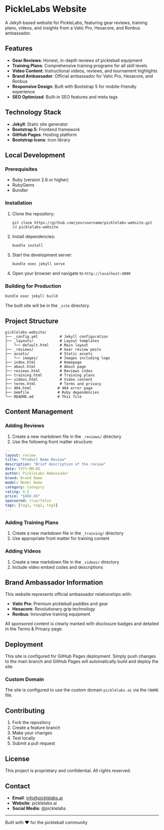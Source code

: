 # PickleLabs Website

A Jekyll-based website for PickleLabs, featuring gear reviews, training plans, videos, and insights from a Vatic Pro, Hesacore, and Ronbus ambassador.

## Features

- **Gear Reviews**: Honest, in-depth reviews of pickleball equipment
- **Training Plans**: Comprehensive training programs for all skill levels
- **Video Content**: Instructional videos, reviews, and tournament highlights
- **Brand Ambassador**: Official ambassador for Vatic Pro, Hesacore, and Ronbus
- **Responsive Design**: Built with Bootstrap 5 for mobile-friendly experience
- **SEO Optimized**: Built-in SEO features and meta tags

## Technology Stack

- **Jekyll**: Static site generator
- **Bootstrap 5**: Frontend framework
- **GitHub Pages**: Hosting platform
- **Bootstrap Icons**: Icon library

## Local Development

### Prerequisites

- Ruby (version 2.6 or higher)
- RubyGems
- Bundler

### Installation

1. Clone the repository:
   ```bash
   git clone https://github.com/yourusername/picklelabs-website.git
   cd picklelabs-website
   ```

2. Install dependencies:
   ```bash
   bundle install
   ```

3. Start the development server:
   ```bash
   bundle exec jekyll serve
   ```

4. Open your browser and navigate to `http://localhost:4000`

### Building for Production

```bash
bundle exec jekyll build
```

The built site will be in the `_site` directory.

## Project Structure

```
picklelabs-website/
├── _config.yml          # Jekyll configuration
├── _layouts/            # Layout templates
│   └── default.html     # Main layout
├── _reviews/            # Gear review posts
├── assets/              # Static assets
│   └── images/          # Images including logo
├── index.html           # Homepage
├── about.html           # About page
├── reviews.html         # Reviews index
├── training.html        # Training plans
├── videos.html          # Video content
├── terms.html           # Terms and privacy
├── 404.html            # 404 error page
├── Gemfile             # Ruby dependencies
└── README.md           # This file
```

## Content Management

### Adding Reviews

1. Create a new markdown file in the `_reviews/` directory
2. Use the following front matter structure:

```yaml
---
layout: review
title: "Product Name Review"
description: "Brief description of the review"
date: YYYY-MM-DD
author: PickleLabs Ambassador
brand: Brand Name
model: Model Name
category: Category
rating: 4.5
price: "$XXX.XX"
sponsored: true/false
tags: [tag1, tag2, tag3]
---
```

### Adding Training Plans

1. Create a new markdown file in the `_training/` directory
2. Use appropriate front matter for training content

### Adding Videos

1. Create a new markdown file in the `_videos/` directory
2. Include video embed codes and descriptions

## Brand Ambassador Information

This website represents official ambassador relationships with:

- **Vatic Pro**: Premium pickleball paddles and gear
- **Hesacore**: Revolutionary grip technology
- **Ronbus**: Innovative training equipment

All sponsored content is clearly marked with disclosure badges and detailed in the Terms & Privacy page.

## Deployment

This site is configured for GitHub Pages deployment. Simply push changes to the main branch and GitHub Pages will automatically build and deploy the site.

### Custom Domain

The site is configured to use the custom domain `picklelabs.ai` via the `CNAME` file.

## Contributing

1. Fork the repository
2. Create a feature branch
3. Make your changes
4. Test locally
5. Submit a pull request

## License

This project is proprietary and confidential. All rights reserved.

## Contact

- **Email**: info@picklelabs.ai
- **Website**: picklelabs.ai
- **Social Media**: @picklelabs

---

Built with ❤️ for the pickleball community
